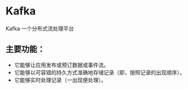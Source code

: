 # Kafka

Kafka 一个分布式流处理平台

## 主要功能：

- 它能够让应用发布或预订数据或事件流。
- 它能够以可容错的持久方式准确地存储记录（即，按照记录的出现顺序）。
- 它能够实时处理记录（一出现便处理）。
